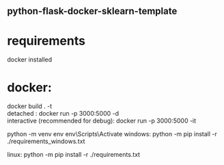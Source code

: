 ## python-flask-docker-sklearn-template
# requirements  
docker installed

# docker:
docker build . -t <some tag name>    
detached : docker run -p 3000:5000 -d <some tag name>    
interactive (recommended for debug): docker run -p 3000:5000 -it <some tag name>    










python -m venv env
env\Scripts\Activate
windows:
python -m pip install -r ./requirements_windows.txt

linux:
python -m pip install -r ./requirements.txt
